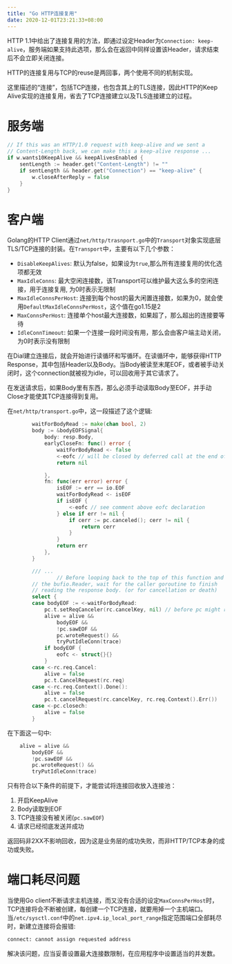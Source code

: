 ```yaml
---
title: "Go HTTP连接复用"
date: 2020-12-01T23:21:33+08:00
---
```


HTTP 1.1中给出了连接复用的方法，即通过设定Header为`Connection: keep-alive`，服务端如果支持此选项，那么会在返回中同样设置该Header，请求结束后不会立即关闭连接。

HTTP的连接复用与TCP的reuse是两回事，两个使用不同的机制实现。

这里描述的“连接”，包括TCP连接，也包含其上的TLS连接，因此HTTP的Keep Alive实现的连接复用，省去了TCP连接建立以及TLS连接建立的过程。

# 服务端

```go
// If this was an HTTP/1.0 request with keep-alive and we sent a
// Content-Length back, we can make this a keep-alive response ...
if w.wants10KeepAlive && keepAlivesEnabled {
	sentLength := header.get("Content-Length") != ""
	if sentLength && header.get("Connection") == "keep-alive" {
		w.closeAfterReply = false
	}
}
```

# 客户端

Golang的HTTP Client通过`net/http/trasnport.go`中的`Transport`对象实现底层TLS/TCP连接的封装。在`Transport`中，主要有以下几个参数：

* `DisableKeepAlives`: 默认为false，如果设为`true`,那么所有连接复用的优化选项都无效
* `MaxIdleConns`: 最大空闲连接数，该Transport可以维护最大这么多的空闲连接，用于连接复用, 为0时表示无限制
* `MaxIdleConnsPerHost`: 连接到每个host的最大闲置连接数，如果为0，就会使用`DefaultMaxIdleConnsPerHost`，这个值在go1.15是2
* `MaxConnsPerHost`: 连接单个host最大连接数，如果超了，那么超出的连接要等待
* `IdleConnTimeout`: 如果一个连接一段时间没有用，那么会由客户端主动关闭，为0时表示没有限制

在Dial建立连接后，就会开始进行读循环和写循环。在读循环中，能够获得HTTP Response，其中包括Header以及Body。当Body被读至末尾EOF，或者被手动关闭时，这个connection就被视为idle，可以回收用于其它请求了。

在发送请求后，如果Body里有东西，那么必须手动读取Body至EOF，并手动Close才能使其TCP连接得到复用。

在`net/http/transport.go`中，这一段描述了这个逻辑:

```go
		waitForBodyRead := make(chan bool, 2)
		body := &bodyEOFSignal{
			body: resp.Body,
			earlyCloseFn: func() error {
				waitForBodyRead <- false
				<-eofc // will be closed by deferred call at the end of the function
				return nil

			},
			fn: func(err error) error {
				isEOF := err == io.EOF
				waitForBodyRead <- isEOF
				if isEOF {
					<-eofc // see comment above eofc declaration
				} else if err != nil {
					if cerr := pc.canceled(); cerr != nil {
						return cerr
					}
				}
				return err
			},
		}

		/// ...
				// Before looping back to the top of this function and peeking on
		// the bufio.Reader, wait for the caller goroutine to finish
		// reading the response body. (or for cancellation or death)
		select {
		case bodyEOF := <-waitForBodyRead:
			pc.t.setReqCanceler(rc.cancelKey, nil) // before pc might return to idle pool
			alive = alive &&
				bodyEOF &&
				!pc.sawEOF &&
				pc.wroteRequest() &&
				tryPutIdleConn(trace)
			if bodyEOF {
				eofc <- struct{}{}
			}
		case <-rc.req.Cancel:
			alive = false
			pc.t.CancelRequest(rc.req)
		case <-rc.req.Context().Done():
			alive = false
			pc.t.cancelRequest(rc.cancelKey, rc.req.Context().Err())
		case <-pc.closech:
			alive = false
		}
```

在下面这一句中:
```go
	alive = alive &&
		bodyEOF &&
		!pc.sawEOF &&
		pc.wroteRequest() &&
		tryPutIdleConn(trace)
```
只有符合以下条件的前提下，才能尝试将连接回收放入连接池：
1. 开启KeepAlive
2. Body读取到EOF
3. TCP连接没有被关闭(`pc.sawEOF`)
4. 请求已经彻底发送并成功

返回码非2XX不影响回收，因为这是业务层的成功失败，而非HTTP/TCP本身的成功或失败。

# 端口耗尽问题

当使用Go client不断请求主机连接，而又没有合适的设定`MaxConnsPerHost`时，TCP连接将会不断被创建，每创建一个TCP连接，就要用掉一个主机端口。当`/etc/sysctl.conf`中的`net.ipv4.ip_local_port_range`指定范围端口全部耗尽时，新建立连接将会报错:

```bash
connect: cannot assign requested address
```
解决该问题，应当妥善设置最大连接数限制，在应用程序中设置适当的并发数。

